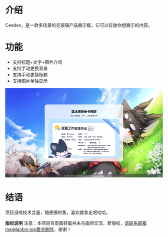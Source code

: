 # 介绍

Ceedex，是一款多场景的毛玻璃产品展示框，它可以存放你想展示的内容。

# 功能

- 支持标题+文字+图片介绍
- 支持手动更换背景
- 支持手动更换标题
- 支持图片单独显示

![图片](./assets/img/readme.1.png)

# 结语

项目没啥技术含量，随便摸的鱼，喜欢就拿走吧哈哈。

**版权说明**
注意：本项目背景图转载并未与画师交流，若侵权，请联系邮箱me@lanbin.top要求删除，谢谢！
